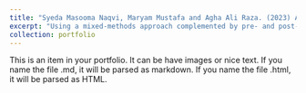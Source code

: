 ```yaml
---
title: "Syeda Masooma Naqvi, Maryam Mustafa and Agha Ali Raza. (2023) An Anatomy of WhatsApp Groups: Engaging Users Through A Public Messaging Intervention"
excerpt: "Using a mixed-methods approach complemented by pre- and post-intervention surveys, we evaluated the efficacy of three distinct WhatsApp-based message modalities: audio, video, and text. The results distinctly indicated an enhanced knowledge uptake among users, with video messages notably outperforming their audio and text counterparts in terms of impact.<br/><img src='/images/500x300.png'>"
collection: portfolio
---
```


This is an item in your portfolio. It can be have images or nice text. If you name the file .md, it will be parsed as markdown. If you name the file .html, it will be parsed as HTML. 
